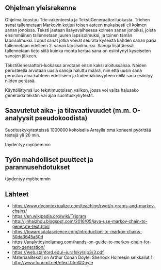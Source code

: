 ## Ohjelman yleisrakenne

Ohjelma koostuu Trie-rakenteesta ja TekstiGeneraattoriluokasta. Triehen sanat tallennetaan Markovin ketjun toisen asteen mukaisesti eli kolmen sanan jonoissa.
Teksti jaetaan lisäysvaiheessa kolmen sanan jonoiksi, joista ensimmäinen tallennetaan juuren lapsisolmuksi, ja toinen tämän lapsisolmuksi. 
Loput sanat jotka voivat seurata kyseistä kahden sanan paria tallennetaan edelleen 2. sanan lapsisolmuiksi. Sanoja lisättäessä tallennetaan tieto siitä kuinka monta kertaa sana on esiintynyt kyseiseten sanojen jälkeen.

TekstiGeneraattori-luokassa arvotaan ensin kaksi aloitussanaa. Näiden perusteella arvotaan uusia sanoja haluttu määrä, niin että uusin sana perustuu aina kahteen edelliseen ja todennäköisyyteen millä sana esiintyy niiden perässä.

Käyttöliittymä luo tekstimuotoisen valikon, jossa voi valita haluaako generoida tekstin vai ajaa suorituskykytestit.

## Saavutetut aika- ja tilavaativuudet (m.m. O-analyysit pseudokoodista)
Suorituskykytesteissä 1000000 kokoisella Arraylla oma koneeni pyörittää testejä yli 20 min.

täydentyy myöhemmin

## Työn mahdolliset puutteet ja parannusehdotukset
täydentyy myöhemmin

## Lähteet

* https://www.decontextualize.com/teaching/rwet/n-grams-and-markov-chains/
* https://en.wikipedia.org/wiki/Trigram
* http://jinhaizhou.blogspot.com/2016/05/java-use-markov-chain-to-generate-text.html
* https://towardsdatascience.com/introduction-to-markov-chains-50da3645a50d
* https://analyticsindiamag.com/hands-on-guide-to-markov-chain-for-text-generation/
* https://web.stanford.edu/~jurafsky/slp3/3.pdf
* Materiaaliteksti on Arthur Conan Doyle: Sherlock Holmesin seikkailut 1.  http://www.lonnrot.net/etext.html#Doyle 

